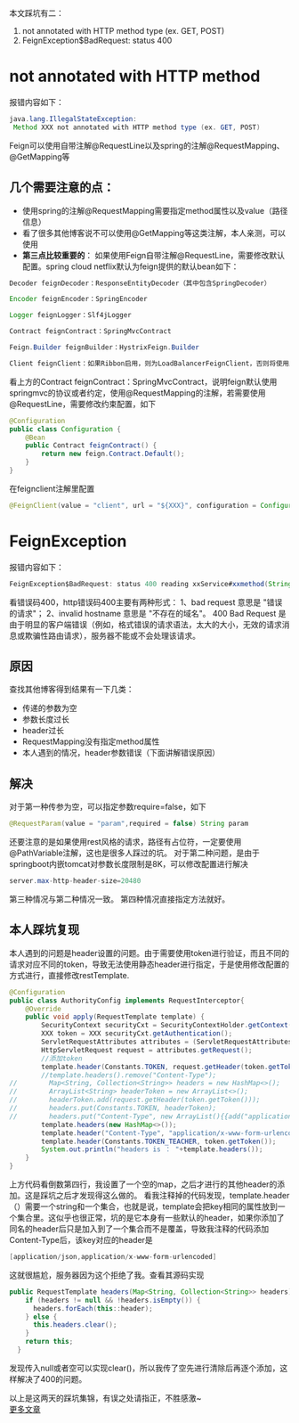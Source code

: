 本文踩坑有二：
  1. not annotated with HTTP method type (ex. GET, POST)
  2. FeignException$BadRequest: status 400 

# not annotated with HTTP method
报错内容如下：
```java
java.lang.IllegalStateException:
 Method XXX not annotated with HTTP method type (ex. GET, POST)
```
Feign可以使用自带注解@RequestLine以及spring的注解@RequestMapping、@GetMapping等
## 几个需要注意的点：  

 - 使用spring的注解@RequestMapping需要指定method属性以及value（路径信息）
 - 看了很多其他博客说不可以使用@GetMapping等这类注解，本人亲测，可以使用
 - **第三点比较重要的**：
如果使用Feign自带注解@RequestLine，需要修改默认配置。spring cloud netflix默认为feign提供的默认bean如下：

```java
Decoder feignDecoder：ResponseEntityDecoder（其中包含SpringDecoder）

Encoder feignEncoder：SpringEncoder

Logger feignLogger：Slf4jLogger

Contract feignContract：SpringMvcContract

Feign.Builder feignBuilder：HystrixFeign.Builder

Client feignClient：如果Ribbon启用，则为LoadBalancerFeignClient，否则将使用默认的feign客户端。
```
看上方的Contract feignContract：SpringMvcContract，说明feign默认使用springmvc的协议或者约定，使用@RequestMapping的注解，若需要使用@RequestLine，需要修改约束配置，如下
```java
@Configuration
public class Configuration {
    @Bean
    public Contract feignContract() {
        return new feign.Contract.Default();
    }
}
```
在feignclient注解里配置

```java
@FeignClient(value = "client", url = "${XXX}", configuration = Configuration .class)
```
# FeignException
报错内容如下：

```java
FeignException$BadRequest: status 400 reading xxService#xxmethod(String, Interger)
```
看错误码400，http错误码400主要有两种形式：
1、bad request 意思是 "错误的请求"；
2、invalid hostname 意思是 "不存在的域名"。
400 Bad Request 是由于明显的客户端错误（例如，格式错误的请求语法，太大的大小，无效的请求消息或欺骗性路由请求），服务器不能或不会处理该请求。
## 原因
查找其他博客得到结果有一下几类：

 - 传递的参数为空
 - 参数长度过长
 - header过长
 - RequestMapping没有指定method属性
 - 本人遇到的情况，header参数错误（下面讲解错误原因）
## 解决
对于第一种传参为空，可以指定参数require=false，如下

```java
@RequestParam(value = "param",required = false) String param
```
还要注意的是如果使用rest风格的请求，路径有占位符，一定要使用@PathVariable注解，这也是很多人踩过的坑。
对于第二种问题，是由于springboot内嵌tomcat对参数长度限制是8K，可以修改配置进行解决

```java
server.max-http-header-size=20480
```
第三种情况与第二种情况一致。
第四种情况直接指定方法就好。
## 本人踩坑复现
本人遇到的问题是header设置的问题。由于需要使用token进行验证，而且不同的请求对应不同的token，导致无法使用静态header进行指定，于是使用修改配置的方式进行，直接修改restTemplate.

```java
@Configuration
public class AuthorityConfig implements RequestInterceptor{
    @Override
    public void apply(RequestTemplate template) {
        SecurityContext securityCxt = SecurityContextHolder.getContext();
        XXX token = XXX securityCxt.getAuthentication();
        ServletRequestAttributes attributes = (ServletRequestAttributes) RequestContextHolder.getRequestAttributes();
        HttpServletRequest request = attributes.getRequest();
        //添加token
        template.header(Constants.TOKEN, request.getHeader(token.getToken()));
        //template.headers().remove("Content-Type");
//        Map<String, Collection<String>> headers = new HashMap<>();
//        ArrayList<String> headerToken = new ArrayList<>();
//        headerToken.add(request.getHeader(token.getToken()));
//        headers.put(Constants.TOKEN, headerToken);
//        headers.put("Content-Type", new ArrayList(){{add("application/x-www-form-urlencoded");}});
        template.headers(new HashMap<>());
        template.header("Content-Type", "application/x-www-form-urlencoded");
        template.header(Constants.TOKEN_TEACHER, token.getToken());
        System.out.println("headers is ： "+template.headers());
    }
}
```
上方代码看倒数第四行，我设置了一个空的map，之后才进行的其他header的添加。这是踩坑之后才发现得这么做的。
看我注释掉的代码发现，template.header（）需要一个string和一个集合，也就是说，template会把key相同的属性放到一个集合里。这似乎也很正常，坑的是它本身有一些默认的header，如果你添加了同名的header后只是加入到了一个集合而不是覆盖，导致我注释的代码添加Content-Type后，该key对应的header是

```java
[application/json,application/x-www-form-urlencoded]
```
这就很尴尬，服务器因为这个拒绝了我。查看其源码实现

```java
public RequestTemplate headers(Map<String, Collection<String>> headers) {
    if (headers != null && !headers.isEmpty()) {
      headers.forEach(this::header);
    } else {
      this.headers.clear();
    }
    return this;
  }
```
发现传入null或者空可以实现clear()，所以我传了空先进行清除后再逐个添加，这样解决了400的问题。


以上是这两天的踩坑集锦，有误之处请指正，不胜感激~  
[更多文章](https://blog.csdn.net/cuiyaocool)